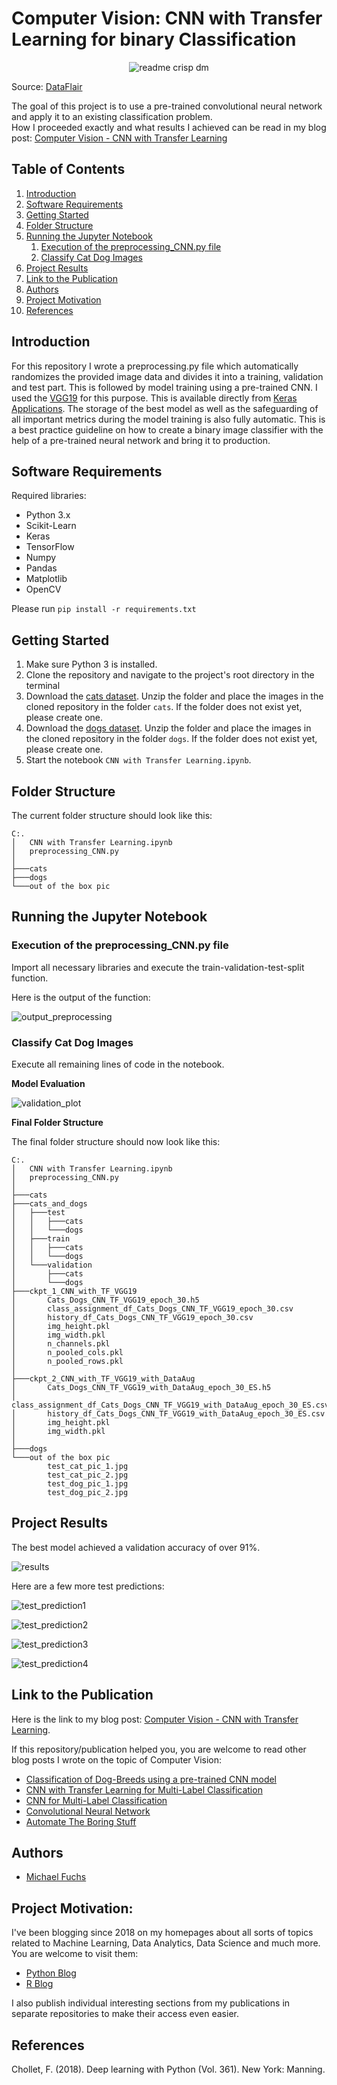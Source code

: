 
# Computer Vision: CNN with Transfer Learning for binary Classification


<p align="center">
  <img src="https://d2h0cx97tjks2p.cloudfront.net/blogs/wp-content/uploads/sites/2/2020/05/Cats-Dogs-Classification-deep-learning.gif?raw=true" alt="readme crisp dm"/>
</p>

Source: [DataFlair](https://data-flair.training/)

The goal of this project is to use a pre-trained convolutional neural network and apply it to an existing classification problem.  
How I proceeded exactly and what results I achieved can be read in my blog post: [Computer Vision - CNN with Transfer Learning](https://michael-fuchs-python.netlify.app/2021/01/17/computer-vision-cnn-with-transfer-learning/)


## Table of Contents
1. [Introduction](#introduction)
2. [Software Requirements](#software_requirements)
3. [Getting Started](#getting_started)
4. [Folder Structure](#folder_structure)
5. [Running the Jupyter Notebook](#running_jpynb)
    1. [Execution of the preprocessing_CNN.py file](#running_preprocessing)
    2. [Classify Cat Dog Images](#classify_cat_dog_images)
6. [Project Results](#project_results)
7. [Link to the Publication](#links)   
8. [Authors](#authors)
9. [Project Motivation](#motivation)
10. [References](#references)




<a name="introduction"></a>

## Introduction

For this repository I wrote a preprocessing.py file which automatically randomizes the provided image data and divides it into a training, validation and test part. 
This is followed by model training using a pre-trained CNN. 
I used the [VGG19](https://keras.io/api/applications/vgg/#vgg19-function) for this purpose.
This is available directly from [Keras Applications](https://keras.io/api/applications/). 
The storage of the best model as well as the safeguarding of all important metrics during the model training is also fully automatic. 
This is a best practice guideline on how to create a binary image classifier with the help of a pre-trained neural network and bring it to production. 


<a name="software_requirements"></a>

## Software Requirements

Required libraries:

+ Python 3.x
+ Scikit-Learn
+ Keras
+ TensorFlow
+ Numpy
+ Pandas
+ Matplotlib
+ OpenCV

Please run ```pip install -r requirements.txt```



<a name="getting_started"></a>

## Getting Started

1. Make sure Python 3 is installed.
2. Clone the repository and navigate to the project's root directory in the terminal
3. Download the [cats dataset](https://github.com/MFuchs1989/Datasets-and-Miscellaneous/tree/main/datasets/Computer%20Vision/Convolutional%20Neural%20Network/cats). Unzip the folder and place the images in the cloned repository in the folder ```cats```. If the folder does not exist yet, please create one. 
4. Download the [dogs dataset](https://github.com/MFuchs1989/Datasets-and-Miscellaneous/tree/main/datasets/Computer%20Vision/Convolutional%20Neural%20Network/dogs). Unzip the folder and place the images in the cloned repository in the folder ```dogs```. If the folder does not exist yet, please create one. 
5. Start the notebook ```CNN with Transfer Learning.ipynb```.



<a name="folder_structure"></a>

## Folder Structure

The current folder structure should look like this:

```
C:.
│   CNN with Transfer Learning.ipynb
│   preprocessing_CNN.py
│
├───cats
├───dogs
└───out of the box pic
```


<a name="running_jpynb"></a>

## Running the Jupyter Notebook


<a name="running_preprocessing"></a>

### Execution of the preprocessing_CNN.py file

Import all necessary libraries and execute the train-validation-test-split function.

Here is the output of the function:

![output_preprocessing](images/output_preprocessing.png)


<a name="classify_cat_dog_images"></a>

### Classify Cat Dog Images

Execute all remaining lines of code in the notebook.

**Model Evaluation**

![validation_plot](images/validation_plot.png)



**Final Folder Structure**

The final folder structure should now look like this:

```
C:.
│   CNN with Transfer Learning.ipynb
│   preprocessing_CNN.py
│
├───cats
├───cats_and_dogs
│   ├───test
│   │   ├───cats
│   │   └───dogs
│   ├───train
│   │   ├───cats
│   │   └───dogs
│   └───validation
│       ├───cats
│       └───dogs
├───ckpt_1_CNN_with_TF_VGG19
│       Cats_Dogs_CNN_TF_VGG19_epoch_30.h5
│       class_assignment_df_Cats_Dogs_CNN_TF_VGG19_epoch_30.csv
│       history_df_Cats_Dogs_CNN_TF_VGG19_epoch_30.csv
│       img_height.pkl
│       img_width.pkl
│       n_channels.pkl
│       n_pooled_cols.pkl
│       n_pooled_rows.pkl
│
├───ckpt_2_CNN_with_TF_VGG19_with_DataAug
│       Cats_Dogs_CNN_TF_VGG19_with_DataAug_epoch_30_ES.h5
│       class_assignment_df_Cats_Dogs_CNN_TF_VGG19_with_DataAug_epoch_30_ES.csv
│       history_df_Cats_Dogs_CNN_TF_VGG19_with_DataAug_epoch_30_ES.csv
│       img_height.pkl
│       img_width.pkl
│
├───dogs
└───out of the box pic
        test_cat_pic_1.jpg
        test_cat_pic_2.jpg
        test_dog_pic_1.jpg
        test_dog_pic_2.jpg
```


<a name="project_results"></a>

## Project Results

The best model achieved a validation accuracy of over 91%.

![results](images/results.png)


Here are a few more test predictions:


![test_prediction1](images/test_prediction1.png)

![test_prediction2](images/test_prediction2.png)

![test_prediction3](images/test_prediction3.png)

![test_prediction4](images/test_prediction4.png)


<a name="links"></a>

## Link to the Publication

Here is the link to my blog post: [Computer Vision - CNN with Transfer Learning](https://michael-fuchs-python.netlify.app/2021/01/17/computer-vision-cnn-with-transfer-learning/).

If this repository/publication helped you, you are welcome to read other blog posts I wrote on the topic of Computer Vision:

+ [Classification of Dog-Breeds using a pre-trained CNN model](https://michael-fuchs-python.netlify.app/2021/01/27/classification-of-dog-breeds-using-a-pre-trained-cnn-model/)
+ [CNN with Transfer Learning for Multi-Label Classification](https://michael-fuchs-python.netlify.app/2021/01/19/cv-cnn-with-transfer-learning-for-multi-label-classification/)
+ [CNN for Multi-Label Classification](https://michael-fuchs-python.netlify.app/2021/01/15/computer-vision-cnn-for-multi-label-classification/)
+ [Convolutional Neural Network](https://michael-fuchs-python.netlify.app/2021/01/08/computer-vision-convolutional-neural-network/)
+ [Automate The Boring Stuff](https://michael-fuchs-python.netlify.app/2021/01/01/computer-vision-automate-the-boring-stuff/)


<a name="authors"></a>

## Authors

+ [Michael Fuchs](https://github.com/MFuchs1989)

<a name="motivation"></a>

## Project Motivation: 

I've been blogging since 2018 on my homepages about all sorts of topics related to Machine Learning, Data Analytics, Data Science and much more.
You are welcome to visit them:

+ [Python Blog](https://michael-fuchs-python.netlify.app/)
+ [R Blog](https://michael-fuchs.netlify.app/)

I also publish individual interesting sections from my publications in separate repositories to make their access even easier. 


<a name="references"></a>

## References

Chollet, F. (2018). Deep learning with Python (Vol. 361). New York: Manning.

